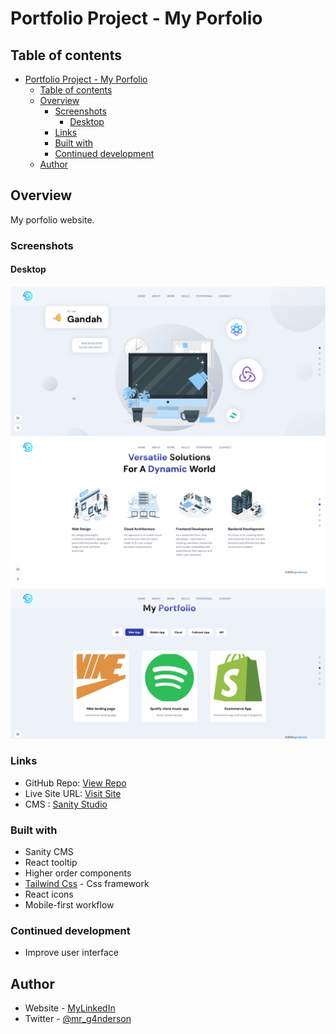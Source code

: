 # Portfolio Project - My Porfolio

## Table of contents

- [Portfolio Project - My Porfolio](#portfolio-project---my-porfolio)
  - [Table of contents](#table-of-contents)
  - [Overview](#overview)
    - [Screenshots](#screenshots)
      - [Desktop](#desktop)
    - [Links](#links)
    - [Built with](#built-with)
    - [Continued development](#continued-development)
  - [Author](#author)

## Overview

My porfolio website.

### Screenshots

#### Desktop

![Desktop](./screenshots/S_1.png)
![Desktop](./screenshots/S_2.png)
![Desktop](./screenshots/S_3.png)



### Links

- GitHub Repo: [View Repo](https://github.com/Gandah/my-porfolio-site.git)
- Live Site URL: [Visit Site](https://gandah-porfolio.vercel.app/)
- CMS : [Sanity Studio](https://gandah-portfolio.sanity.studio/)

### Built with

- Sanity CMS
- React tooltip
- Higher order components
- [Tailwind Css](https://tailwindcss.com/) - Css framework
- React icons
- Mobile-first workflow

### Continued development

- Improve user interface

## Author

- Website - [MyLinkedIn](https://www.linkedin.com/in/gandahkelvin)
- Twitter - [@mr_g4nderson](https://twitter.com/mr_g4nderson?t=A5NobjZab2sVEdh3Zq9s0A&s=09)
